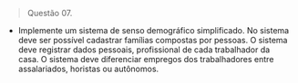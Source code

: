 > Questão 07.
- Implemente um sistema de senso demográfico simplificado. No sistema deve ser possível cadastrar famílias 
  compostas por pessoas.
  O sistema deve registrar dados pessoais, profissional de cada trabalhador da casa. 
  O sistema deve diferenciar empregos dos trabalhadores entre assalariados, horistas ou autônomos.